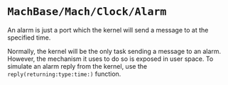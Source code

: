 # ``MachBase/Mach/Clock/Alarm``

An alarm is just a port which the kernel will send a message to at the specified time.

Normally, the kernel will be the only task sending a message to an alarm. However, the mechanism it uses to do so is exposed in user space. To simulate an alarm reply from the kernel, use the ``reply(returning:type:time:)`` function.